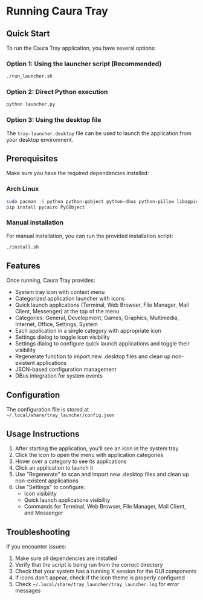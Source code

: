 # Running Caura Tray

## Quick Start

To run the Caura Tray application, you have several options:

### Option 1: Using the launcher script (Recommended)
```bash
./run_launcher.sh
```

### Option 2: Direct Python execution
```bash
python launcher.py
```

### Option 3: Using the desktop file
The `tray-launcher.desktop` file can be used to launch the application from your desktop environment.

## Prerequisites

Make sure you have the required dependencies installed:

### Arch Linux
```bash
sudo pacman -S python python-gobject python-dbus python-pillow libappindicator-gtk3
pip install pycairo PyGObject
```

### Manual installation
For manual installation, you can run the provided installation script:
```bash
./install.sh
```

## Features

Once running, Caura Tray provides:

- System tray icon with context menu
- Categorized application launcher with icons
- Quick launch applications (Terminal, Web Browser, File Manager, Mail Client, Messenger) at the top of the menu
- Categories: General, Development, Games, Graphics, Multimedia, Internet, Office, Settings, System
- Each application in a single category with appropriate icon
- Settings dialog to toggle icon visibility
- Settings dialog to configure quick launch applications and toggle their visibility
- Regenerate function to import new .desktop files and clean up non-existent applications
- JSON-based configuration management
- DBus integration for system events

## Configuration

The configuration file is stored at `~/.local/share/tray_launcher/config.json`

## Usage Instructions

1. After starting the application, you'll see an icon in the system tray
2. Click the icon to open the menu with application categories
3. Hover over a category to see its applications
4. Click an application to launch it
5. Use "Regenerate" to scan and import new .desktop files and clean up non-existent applications
6. Use "Settings" to configure:
   - Icon visibility
   - Quick launch applications visibility
   - Commands for Terminal, Web Browser, File Manager, Mail Client, and Messenger

## Troubleshooting

If you encounter issues:
1. Make sure all dependencies are installed
2. Verify that the script is being run from the correct directory
3. Check that your system has a running X session for the GUI components
4. If icons don't appear, check if the icon theme is properly configured
5. Check `~/.local/share/tray_launcher/tray_launcher.log` for error messages